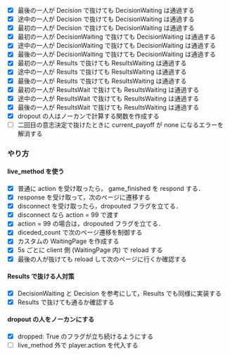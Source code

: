 - [x] 最後の一人が Decision で抜けても DecisionWaiting は通過する
- [x] 途中の一人が Decision で抜けても DecisionWaiting は通過する
- [x] 最初の一人が Decision で抜けても DecisionWaiting は通過する
- [x] 最初の一人が DecisionWaiting で抜けても DecisionWaiting は通過する
- [x] 途中の一人が DecisionWaiting で抜けても DecisionWaiting は通過する
- [x] 最後の一人が DecisionWaiting で抜けても DecisionWaiting は通過する
- [x] 最初の一人が Results で抜けても ResultsWaiting は通過する
- [x] 途中の一人が Results で抜けても ResultsWaiting は通過する
- [x] 最後の一人が Results で抜けても ResultsWaiting は通過する
- [x] 最初の一人が ResultsWait で抜けても ResultsWaiting は通過する
- [x] 途中の一人が ResultsWait で抜けても ResultsWaiting は通過する
- [x] 最後の一人が ResultsWait で抜けても ResultsWaiting は通過する
- [x] dropout の人はノーカンで計算する関数を作成する
- [ ] 二回目の意志決定で抜けたときに current_payoff が none になるエラーを解消する

### やり方

#### live_method を使う

- [x] 普通に action を受け取ったら， game_finished を respond する．
- [x] response を受け取って，次のページに遷移する
- [x] disconnect を受け取ったら，dropouted フラグを立てる．
- [x] disconnect なら action = 99 で渡す
- [x] action = 99 の場合は，dropouted フラグを立てる．
- [x] diceded_count で次のページ遷移を制御する
- [x] カスタムの WaitingPage を作成する
- [x] 5s ごとに client 側 (WaitingPage 内) で reload する
- [x] 最後の人が抜けても reload して次のページに行くか確認する

#### Results で抜ける人対策

- [x] DecisionWaiting と Decision を参考にして，Results でも同様に実装する
- [x] Results で抜けても通るか確認する

#### dropout の人をノーカンにする

- [x] dropped: True のフラグが立ち続けるようにする
- [ ] live_method 外で player.action を代入する
